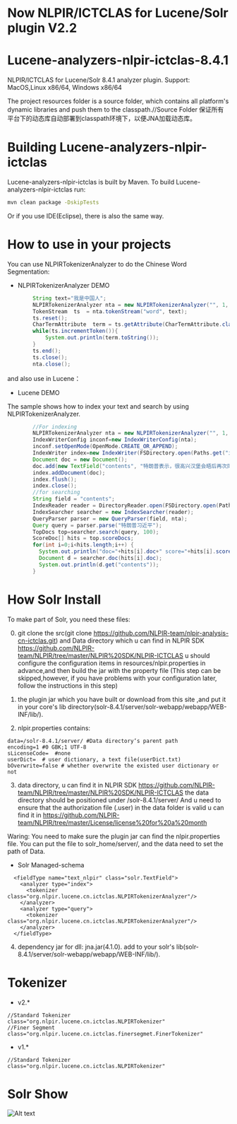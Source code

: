 # Now NLPIR/ICTCLAS for Lucene/Solr plugin V2.2 

# Lucene-analyzers-nlpir-ictclas-8.4.1

NLPIR/ICTCLAS for Lucene/Solr 8.4.1 analyzer plugin. Support: MacOS,Linux x86/64, Windows x86/64

The project resources folder is a source folder, which contains all platform's dynamic libraries and push them to the classpath.//Source Folder 保证所有平台下的动态库自动部署到classpath环境下，以便JNA加载动态库。

# Building Lucene-analyzers-nlpir-ictclas

Lucene-analyzers-nlpir-ictclas is built by Maven. To build Lucene-analyzers-nlpir-ictclas run:

```bash
mvn clean package -DskipTests
```
Or if you use IDE(Eclipse), there is also the same way.
# How to use in your projects

You can use NLPIRTokenizerAnalyzer to do the Chinese Word Segmentation:

* NLPIRTokenizerAnalyzer DEMO

```java
        String text="我是中国人";
        NLPIRTokenizerAnalyzer nta = new NLPIRTokenizerAnalyzer("", 1, "", "", false);
        TokenStream  ts  = nta.tokenStream("word", text);  
        ts.reset();
        CharTermAttribute  term = ts.getAttribute(CharTermAttribute.class);
        while(ts.incrementToken()){
            System.out.println(term.toString());
        }
        ts.end();
        ts.close();
        nta.close();
```
and also use in Lucene：

* Lucene DEMO

The sample shows how to index your text and search by using NLPIRTokenizerAnalyzer.

```java
        //For indexing
        NLPIRTokenizerAnalyzer nta = new NLPIRTokenizerAnalyzer("", 1, "", "", false);
        IndexWriterConfig inconf=new IndexWriterConfig(nta);
        inconf.setOpenMode(OpenMode.CREATE_OR_APPEND);
        IndexWriter index=new IndexWriter(FSDirectory.open(Paths.get("index/")),inconf);
        Document doc = new Document();
        doc.add(new TextField("contents", "特朗普表示，很高兴汉堡会晤后再次同习近平主席通话。我同习主席就重大问题保持沟通和协调、两国加强各层级和各领域交往十分重要。当前，美中关系发展态势良好，我相信可以发展得更好。我期待着对中国进行国事访问。",Field.Store.YES));
        index.addDocument(doc);
        index.flush();
        index.close();
        //for searching
        String field = "contents";
        IndexReader reader = DirectoryReader.open(FSDirectory.open(Paths.get("index/")));
        IndexSearcher searcher = new IndexSearcher(reader);
        QueryParser parser = new QueryParser(field, nta);
        Query query = parser.parse("特朗普习近平");
        TopDocs top=searcher.search(query, 100);
        ScoreDoc[] hits = top.scoreDocs;
        for(int i=0;i<hits.length;i++) {
          System.out.println("doc="+hits[i].doc+" score="+hits[i].score);
          Document d = searcher.doc(hits[i].doc);
          System.out.println(d.get("contents"));
        }
```

# How Solr Install

To make part of Solr, you need these files: 

0. git clone the src(git clone https://github.com/NLPIR-team/nlpir-analysis-cn-ictclas.git) 
and Data directory which u can find in NLPIR SDK <https://github.com/NLPIR-team/NLPIR/tree/master/NLPIR%20SDK/NLPIR-ICTCLAS>
u should configure the configuration items in resources/nlpir.properties in advance,and then build the jar with the property file
(This step can be skipped,however, if you have problems with your configuration later, follow the instructions in this step)


1. the plugin jar which you have built or download from this site ,and put it in your core's lib directory(solr-8.4.1/server/solr-webapp/webapp/WEB-INF/lib/).


2. nlpir.properties contains: 

```
data=/solr-8.4.1/server/ #Data directory‘s parent path
encoding=1 #0 GBK;1 UTF-8
sLicenseCode=  #none
userDict=  # user dictionary, a text file(userDict.txt)
bOverwrite=false # whether overwrite the existed user dictionary or not
```

3. data directory, u can find it in NLPIR SDK <https://github.com/NLPIR-team/NLPIR/tree/master/NLPIR%20SDK/NLPIR-ICTCLAS>
the data directory should be positioned under /solr-8.4.1/server/
And u need to ensure that the authorization file (.user) in the data folder is valid
u can find it in <https://github.com/NLPIR-team/NLPIR/tree/master/License/license%20for%20a%20month>


Waring: You need to make sure the plugin jar can find the nlpir.properties file. You can put the file to solr_home/server/, and the data need to set the path of Data.

* Solr Managed-schema

```
  <fieldType name="text_nlpir" class="solr.TextField">
    <analyzer type="index">
      <tokenizer class="org.nlpir.lucene.cn.ictclas.NLPIRTokenizerAnalyzer"/>
    </analyzer>
    <analyzer type="query">
      <tokenizer class="org.nlpir.lucene.cn.ictclas.NLPIRTokenizerAnalyzer"/>
    </analyzer>
  </fieldType>
```

4. dependency jar for dll: jna.jar(4.1.0). add to your solr's lib(solr-8.4.1/server/solr-webapp/webapp/WEB-INF/lib/).

# Tokenizer

* v2.*

```
//Standard Tokenizer
class="org.nlpir.lucene.cn.ictclas.NLPIRTokenizer"
//Finer Segment
class="org.nlpir.lucene.cn.ictclas.finersegmet.FinerTokenizer"
```

* v1.*

```
//Standard Tokenizer
class="org.nlpir.lucene.cn.ictclas.NLPIRTokenizer"
```

# Solr Show

![Alt text](https://github.com/NLPIR-team/nlpir-analysis-cn-ictclas/blob/master/solr.png)
